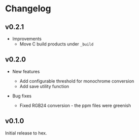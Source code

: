 # Changelog

## v0.2.1

* Improvements
  * Move C build products under `_build`

## v0.2.0

* New features
  * Add configurable threshold for monochrome conversion
  * Add save utility function

* Bug fixes
  * Fixed RGB24 conversion - the ppm files were greenish

## v0.1.0

Initial release to hex.
